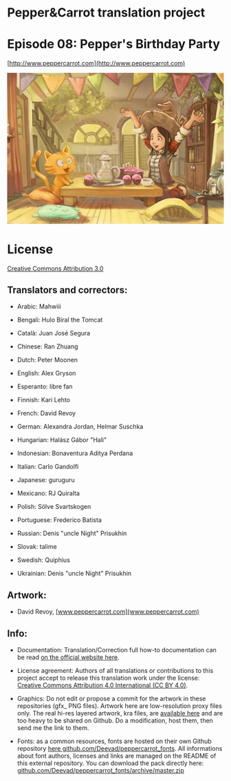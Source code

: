 ﻿# Pepper&Carrot translation project
# Episode 08: Pepper's Birthday Party

[http://www.peppercarrot.com](http://www.peppercarrot.com)

![alt tag](gfx_Pepper-and-Carrot_by-David-Revoy_E08.png)


License
=======

[Creative Commons Attribution 3.0](https://creativecommons.org/licenses/by/3.0/)

## Translators and correctors:

* Arabic: Mahwiii

* Bengali: Hulo Biral the Tomcat

* Català: Juan José Segura

* Chinese: Ran Zhuang

* Dutch: Peter Moonen

* English: Alex Gryson

* Esperanto: libre fan

* Finnish: Kari Lehto

* French: David Revoy

* German: Alexandra Jordan, Helmar Suschka

* Hungarian: Halász Gábor "Hali"

* Indonesian: Bonaventura Aditya Perdana

* Italian: Carlo Gandolfi

* Japanese: guruguru

* Mexicano: RJ Quiralta

* Polish: Sölve Svartskogen

* Portuguese: Frederico Batista

* Russian: Denis "uncle Night" Prisukhin

* Slovak: talime

* Swedish: Quiphius

* Ukrainian: Denis "uncle Night" Prisukhin


## Artwork:

* David Revoy, [www.peppercarrot.com](www.peppercarrot.com)


## Info:

- Documentation: Translation/Correction full how-to documentation can be read [on the official website here](http://www.peppercarrot.com/fr/article267/how-to-add-a-translation-or-a-correction).

- License agreement: Authors of all translations or contributions to this project accept to release this translation work under the license: [Creative Commons Attribution 4.0 International (CC BY 4.0)](https://creativecommons.org/licenses/by/4.0/).

- Graphics: Do not edit or propose a commit for the artwork in these repositories (gfx_ PNG files). Artwork here are low-resolution proxy files only. The real hi-res layered artwork, kra files, are [available here](http://www.peppercarrot.com/en/static6/sources) and are too heavy to be shared on Github. Do a modification, host them, then send me the link to them.

- Fonts: as a common resources, fonts are hosted on their own Github repository [here  github.com/Deevad/peppercarrot_fonts](https://github.com/Deevad/peppercarrot_fonts). All informations about font authors, licenses and links are managed on the README of this external repository. You can download the pack directly here: [github.com/Deevad/peppercarrot_fonts/archive/master.zip](https://github.com/Deevad/peppercarrot_fonts/archive/master.zip)
